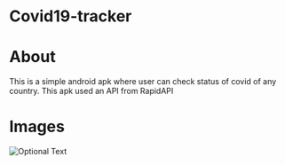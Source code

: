# Covid19-tracker

# About
This is a simple android apk where user can check status of covid of any country.
This apk used an API from RapidAPI 

# Images

![Optional Text](../main/res/mipmap-hdpi/image1.jpg)
